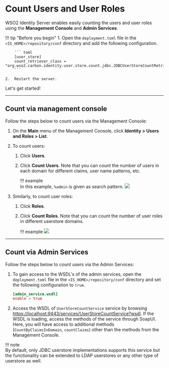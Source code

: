 # Count Users and User Roles

WSO2 Identity Server enables easily counting the users and user roles using the **Management Console** and **Admin Services**. 

!!! tip "Before you begin"
    1.  Open the `deployment.toml` file in the `<IS_HOME>/repository/conf` directory and add the following configuration.

        ``` toml
        [user_store]
        count_retriever_class = "org.wso2.carbon.identity.user.store.count.jdbc.JDBCUserStoreCountRetriever"
        ```

    2.  Restart the server.
      
Let's get started! 

---

## Count via management console 

Follow the steps below to count users via the Management Console: 

1.  On the **Main** menu of the Management Console, click **Identity > Users and Roles > List**.
2.  To count users:
    1.  Click **Users**.
    2.  Click **Count Users**. Note that you can count the number of users in each domain for different claims, user name patterns, etc. 

        !!! example  
            In this example, `%admin` is given as search pattern.
            ![](/assets/img/apis/count-users.png) 

3.  Similarly, to count user roles:
    1.  Click **Roles**.
    2.  Click **Count Roles**. Note that you can count the number of user roles in different userstore domains.

        !!! example
            ![](/assets/img/apis/count-roles.png) 

---

## Count via Admin Services

Follow the steps below to count users via the Admin Services:

1.  To gain access to the WSDL's of the admin services, open the `deployment.toml` file in the `<IS_HOME>/repository/conf` directory and set the following configuration to `true`.
    
    ``` toml  
    [admin_service.wsdl]
    enable = true
    ```

2.  Access the WSDL of `UserStoreCountService` service by browsing <https://localhost:9443/services/UserStoreCountService?wsdl>. 
    If the WSDL is loading, access the methods of the service through SoapUI. Here, you will have access to additional methods (`CountByClaimsInDomain`, `countClaims`) other than the methods from the Management Console.

!!! note     
    By default, only JDBC userstore implementations supports this service but the functionality can be extended to LDAP userstores or any other type of userstore as well.
    
